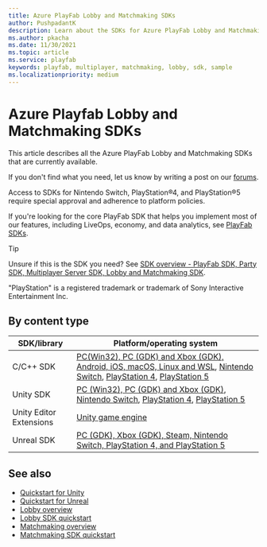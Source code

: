 ```yaml
---
title: Azure PlayFab Lobby and Matchmaking SDKs
author: PushpadantK
description: Learn about the SDKs for Azure PlayFab Lobby and Matchmaking.
ms.author: pkacha
ms.date: 11/30/2021
ms.topic: article
ms.service: playfab
keywords: playfab, multiplayer, matchmaking, lobby, sdk, sample
ms.localizationpriority: medium
---
```


# Azure Playfab Lobby and Matchmaking SDKs

This article describes all the Azure PlayFab Lobby and Matchmaking SDKs that are currently available.

If you don't find what you need, let us know by writing a post on our [forums](https://community.playfab.com/index.html).

Access to SDKs for Nintendo Switch, PlayStation&#174;4, and PlayStation&#174;5 require special approval and adherence to platform policies.

If you're looking for the core PlayFab SDK that helps you implement most of our features, including LiveOps, economy, and data analytics, see [PlayFab SDKs](../../../../sdks/playfab-sdk-intro.md).

> [!Tip]
> Unsure if this is the SDK you need? See [SDK overview - PlayFab SDK, Party SDK, Multiplayer Server SDK, Lobby and Matchmaking SDK](../../../../sdks/sdk-overview.md).

"PlayStation" is a registered trademark or trademark of Sony Interactive Entertainment Inc.


## By content type

| SDK/library| Platform/operating system|
|------------|--------------------------|
| C/C++ SDK  | [PC(Win32), PC (GDK) and Xbox (GDK), Android, iOS, macOS, Linux and WSL](https://github.com/PlayFab/PlayFabMultiplayer/releases), [Nintendo Switch](https://dev.azure.com/PlayFabPrivate/Switch/_artifacts/feed/SwitchGeneral), [PlayStation 4](https://dev.azure.com/PlayFabPrivate/PS4/_artifacts/feed/PS4General), [PlayStation 5](https://dev.azure.com/PlayFabPrivate/PS5/_artifacts/feed/PS5General)|
| Unity SDK  | [PC (Win32), PC (GDK) and Xbox (GDK)](https://github.com/PlayFab/PlayFabMultiplayerUnity), [Nintendo Switch](https://dev.azure.com/PlayFabPrivate/Switch/_git/PlayFabMultiplayerUnitySwitch), [PlayStation 4](https://dev.azure.com/PlayFabPrivate/PS4/_git/PlayFabMultiplayerUnityPS4), [PlayStation 5](https://dev.azure.com/PlayFabPrivate/PS5/_git/PlayFabMultiplayerUnityPS5)|
| Unity Editor Extensions | [Unity game engine](https://github.com/PlayFab/UnityEditorExtensions/releases)|
| Unreal SDK | [PC (GDK), Xbox (GDK), Steam, Nintendo Switch, PlayStation 4, and PlayStation 5](https://github.com/PlayFab/PlayFabMultiplayerUnreal)|

## See also

* [Quickstart for Unity](multiplayer-unity-sdk-getting-started.md)
* [Quickstart for Unreal](../../networking/party-unreal-engine-oss-quickstart.md)
* [Lobby overview](../index.md)
* [Lobby SDK quickstart](../lobby-getting-started.md)
* [Matchmaking overview](../../matchmaking/index.md)
* [Matchmaking SDK quickstart](../../matchmaking/quickstart-client-sdk.md)
